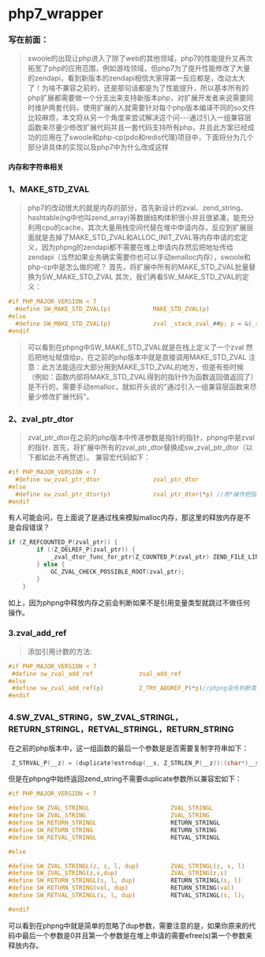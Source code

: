 # php7_wrapper
### 写在前面：
> swoole的出现让php进入了除了web的其他领域，php7的性能提升又再次拓宽了php的应用范围，例如游戏领域，但php7为了提升性能修改了大量的zendapi，看到新版本的zendapi相信大家得第一反应都是，改动太大了！为啥不兼容之前的，还是那句话都是为了性能提升，所以基本所有的php扩展都需要做一个分支出来支持新版本php，对扩展开发者来说需要同时维护两套代码，使用扩展的人就需要针对每个php版本编译不同的so文件比较麻烦，本文将从另一个角度来尝试解决这个问---通过引入一组兼容层函数来尽量少修改扩展代码并且一套代码支持所有php，并且此方案已经成功的应用在了swoole和php-cp(pdo和redis代理)项目中，下面将分为几个部分讲具体的实现以及php7中为什么改成这样

#### 内存和字符串相关

### 1、MAKE_STD_ZVAL
> php7的改动很大的就是内存的部分，首先新设计的zval、zend_string、hashtable(ng中也叫zend_array)等数据结构体积很小并且很紧凑，能充分利用cpu的cache，其次大量用栈空间代替在堆中申请内存，反应到扩展层面就是去掉了MAKE_STD_ZVAL和ALLOC_INIT_ZVAL等内存申请的宏定义，因为phpng的zendapi都不需要在堆上申请内存然后把地址传给zendapi（当然如果业务确实需要你也可以手动emalloc内存），swoole和php-cp中是怎么做的呢？
首先，将扩展中所有的MAKE_STD_ZVAL批量替换为SW_MAKE_STD_ZVAL
其次，我们再看SW_MAKE_STD_ZVAL的定义：

```c
#if PHP_MAJOR_VERSION < 7
  #define SW_MAKE_STD_ZVAL(p)            MAKE_STD_ZVAL(p)
#else
  #define SW_MAKE_STD_ZVAL(p)            zval _stack_zval_##p; p = &(_stack_zval_##p)  //宏展开后就是在栈上定义的zval
#endif
```
> 可以看到在phpng中SW_MAKE_STD_ZVAL就是在栈上定义了一个zval 然后把地址赋值给p，在之前的php版本中就是直接调用MAKE_STD_ZVAL
注意：此方法能适应大部分用到MAKE_STD_ZVAL的地方，但是有些时候（例如：函数内部将MAKE_STD_ZVAL得到的指针作为函数返回值返回了）是不行的，需要手动emalloc，就如开头说的"通过引入一组兼容层函数来尽量少修改扩展代码"。

### 2、zval_ptr_dtor
> zval_ptr_dtor在之前的php版本中传递参数是指针的指针，phpng中是zval的指针.
首先，将扩展中所有的zval_ptr_dtor替换成sw_zval_ptr_dtor（以下都如此不再赘述）。
兼容宏代码如下：
```c
#if PHP_MAJOR_VERSION < 7
  #define sw_zval_ptr_dtor               zval_ptr_dtor
#else
  #define sw_zval_ptr_dtor(p)            zval_ptr_dtor(*p) //用*操作把指针的指针变成指针（好绕口）
#endif
```
有人可能会问，在上面说了是通过栈来模拟malloc内存，那这里的释放内存是不是会段错误？
```c
if (Z_REFCOUNTED_P(zval_ptr)) {
		if (!Z_DELREF_P(zval_ptr)) {
			_zval_dtor_func_for_ptr(Z_COUNTED_P(zval_ptr) ZEND_FILE_LINE_RELAY_CC);
		} else {
			GC_ZVAL_CHECK_POSSIBLE_ROOT(zval_ptr);
		}
	}
```
如上，因为phpng中释放内存之前会判断如果不是引用变量类型就跳过不做任何操作。

### 3.zval_add_ref
>添加引用计数的方法:
```c
#if PHP_MAJOR_VERSION < 7
 #define sw_zval_add_ref             zval_add_ref
#else
 #define sw_zval_add_ref(p)          Z_TRY_ADDREF_P(*p)//phpng会先判断类型然后再加引用
#endif
```
### 4.SW_ZVAL_STRING，SW_ZVAL_STRINGL，RETURN_STRINGL，RETVAL_STRINGL，RETURN_STRING
在之前的php版本中，这一组函数的最后一个参数是是否需要复制字符串如下：
```c
 Z_STRVAL_P(__z) = (duplicate?estrndup(__s, Z_STRLEN_P(__z)):(char*)__s);//duplicate就是上述一组函数的最后一个参数
```
但是在phpng中始终返回zend_string不需要duplicate参数所以兼容宏如下：
```c
#if PHP_MAJOR_VERSION < 7

#define SW_ZVAL_STRINGL                       ZVAL_STRINGL
#define SW_ZVAL_STRING                        ZVAL_STRING
#define SW_RETURN_STRINGL                     RETURN_STRINGL
#define SW_RETURN_STRING                      RETURN_STRING
#define SW_RETVAL_STRINGL                     RETVAL_STRINGL

#else

#define SW_ZVAL_STRINGL(z, s, l, dup)         ZVAL_STRINGL(z, s, l)
#define SW_ZVAL_STRING(z,s,dup)               ZVAL_STRING(z,s)
#define SW_RETURN_STRINGL(s, l, dup)          RETURN_STRINGL(s, l)
#define SW_RETURN_STRING(val, dup)            RETURN_STRING(val)
#define SW_RETVAL_STRINGL(s, l, dup)          RETVAL_STRINGL(s, l);

#endif
```
可以看到在phpng中就是简单的忽略了dup参数，需要注意的是，如果你原来的代码中最后一个参数是0并且第一个参数是在堆上申请的需要efree(s)第一个参数来释放内存。

